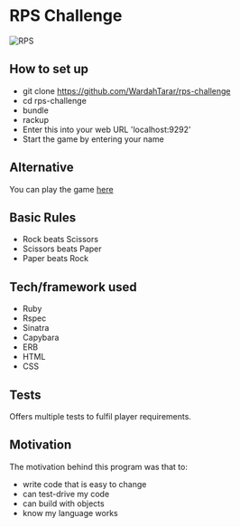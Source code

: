 # RPS Challenge

![RPS](https://imgur.com/gallery/t3WT4)

## How to set up
- git clone https://github.com/WardahTarar/rps-challenge
- cd rps-challenge
- bundle
- rackup
- Enter this into your web URL 'localhost:9292'
- Start the game by entering your name

## Alternative 
You can play the game [here](https://rps-game1.herokuapp.com/)

## Basic Rules
- Rock beats Scissors
- Scissors beats Paper
- Paper beats Rock

## Tech/framework used
- Ruby 
- Rspec 
- Sinatra
- Capybara
- ERB
- HTML
- CSS

## Tests
Offers multiple tests to fulfil player requirements.

## Motivation
The motivation behind this program was that to:
- write code that is easy to change
- can test-drive my code
- can build with objects
- know my language works
